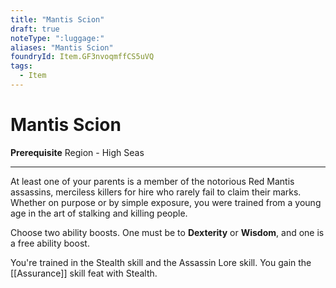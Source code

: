 ```yaml
---
title: "Mantis Scion"
draft: true
noteType: ":luggage:"
aliases: "Mantis Scion"
foundryId: Item.GF3nvoqmffCS5uVQ
tags:
  - Item
---
```


# Mantis Scion

**Prerequisite** Region - High Seas

* * *

At least one of your parents is a member of the notorious Red Mantis assassins, merciless killers for hire who rarely fail to claim their marks. Whether on purpose or by simple exposure, you were trained from a young age in the art of stalking and killing people.

Choose two ability boosts. One must be to **Dexterity** or **Wisdom**, and one is a free ability boost.

You're trained in the Stealth skill and the Assassin Lore skill. You gain the [[Assurance]] skill feat with Stealth.
